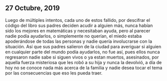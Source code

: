 ## 27 Octubre, 2019

Luego de múltiples intentos, cada uno de estos fallido, por descifrar el código del libro sus padres deciden acudir a alguien más, nunca habían sido los mejores en matemáticas y necesitaban ayuda, pero al parecer nadie podía ayudarlos, o simplemente no querían, el miedo estaba apoderándose de todas las personas y nadie quería involucrarse con la situación. Así que sus padres salieron de la ciudad para averiguar si alguien en cualquier parte del mundo podía ayudarlos, no fue así, pues ellos nunca regresaron nadie sabe si siguen vivos o ya estan muertos, asesinados, por aquella fuerza misteriosa que les robó a su hija y nunca la devolvió, a día de hoy no se conoce nada más acerca de la familia y nadie desea tocar el tema por las consecuencias que eso les pueda traer.

